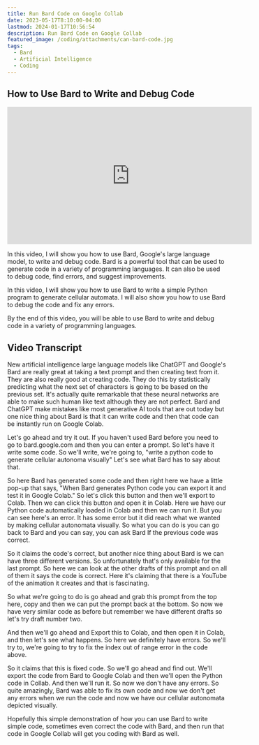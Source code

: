 ```yaml
---
title: Run Bard Code on Google Collab
date: 2023-05-17T8:10:00-04:00
lastmod: 2024-01-17T10:56:54
description: Run Bard Code on Google Collab
featured_image: /coding/attachments/can-bard-code.jpg
tags:
  - Bard
  - Artificial Intelligence
  - Coding
---
```


## How to Use Bard to Write and Debug Code

<div class="iframe-16-9-container">
<iframe class="youTubeIframe" width="560" height="315" src="https://www.youtube.com/embed/y6stpiO5x6o?rel=0" title="YouTube video player" frameborder="0" allow="accelerometer; autoplay; clipboard-write; encrypted-media; gyroscope; picture-in-picture; web-share" allowfullscreen></iframe>
</div>

In this video, I will show you how to use Bard, Google's large language model, to write and debug code. Bard is a powerful tool that can be used to generate code in a variety of programming languages. It can also be used to debug code, find errors, and suggest improvements.

In this video, I will show you how to use Bard to write a simple Python program to generate cellular automata. I will also show you how to use Bard to debug the code and fix any errors.

By the end of this video, you will be able to use Bard to write and debug code in a variety of programming languages.

## Video Transcript

New artificial intelligence large language models like ChatGPT and Google's Bard are really great at taking a text prompt and then creating text from it. They are also really good at creating code. They do this by statistically predicting what the next set of characters is going to be based on the previous set. It's actually quite remarkable that these neural networks are able to make such human like text although they are not perfect. Bard and ChatGPT make mistakes like most generative AI tools that are out today but one nice thing about Bard is that it can write code and then that code can be instantly run on Google Colab.

Let's go ahead and try it out. If you haven't used Bard before you need to go to bard.google.com and then you can enter a prompt. So let's have it write some code. So we'll write, we're going to, "write a python code to generate cellular autonoma visually" Let's see what Bard has to say about that.

So here Bard has generated some code and then right here we have a little pop-up that says, "When Bard generates Python code you can export it and test it in Google Colab." So let's click this button and then we'll export to Colab. Then we can click this button and open it in Colab. Here we have our Python code automatically loaded in Colab and then we can run it. But you can see here's an error. It has some error but it did reach what we wanted by making cellular autonomata visually. So what you can do is you can go back to Bard and you can say, you can ask Bard If the previous code was correct.

So it claims the code's correct, but another nice thing about Bard is we can have three different versions. So unfortunately that's only available for the last prompt. So here we can look at the other drafts of this prompt and on all of them it says the code is correct. Here it's claiming that there is a YouTube of the animation it creates and that is fascinating.

So what we're going to do is go ahead and grab this prompt from the top here, copy and then we can put the prompt back at the bottom. So now we have very similar code as before but remember we have different drafts so let's try draft number two.

And then we'll go ahead and Export this to Colab, and then open it in Colab, and then let's see what happens. So here we definitely have errors. So we'll try to, we're going to try to fix the index out of range error in the code above.

So it claims that this is fixed code. So we'll go ahead and find out. We'll export the code from Bard to Google Colab and then we'll open the Python code in Collab. And then we'll run it. So now we don't have any errors. So quite amazingly, Bard was able to fix its own code and now we don't get any errors when we run the code and now we have our cellular autonomata depicted visually.

Hopefully this simple demonstration of how you can use Bard to write simple code, sometimes even correct the code with Bard, and then run that code in Google Collab will get you coding with Bard as well.
